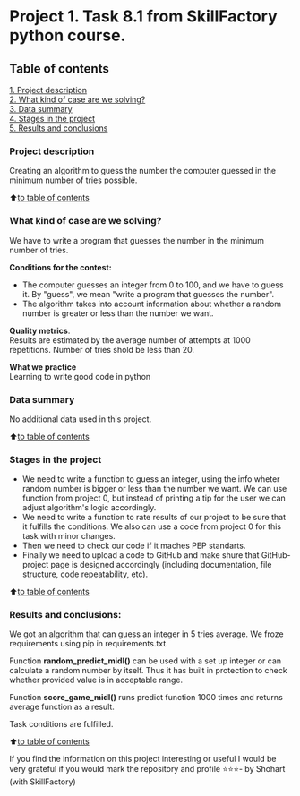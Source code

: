 # Project 1. Task 8.1 from SkillFactory python course.

## Table of contents

[1. Project description](README.md#Project-description)  
[2. What kind of case are we solving?](README.md#What-kind-of-case-are-we-solving)  
[3. Data summary](README.md#Data-summary)  
[4. Stages in the project](README.md#Stages-in-the-project)  
[5. Results and conclusions](README.md#Results-and-conclusions)

### Project description

Creating an algorithm to guess the number the computer guessed in the minimum number of tries possible.

:arrow_up:[to table of contents](README.md#Table-of-contents)

### What kind of case are we solving?

We have to write a program that guesses the number in the minimum number of tries.

**Conditions for the contest:**

- The computer guesses an integer from 0 to 100, and we have to guess it. By "guess", we mean "write a program that guesses the number".
- The algorithm takes into account information about whether a random number is greater or less than the number we want.

**Quality metrics**.  
Results are estimated by the average number of attempts at 1000 repetitions. Number of tries shold be less than 20.

**What we practice**  
Learning to write good code in python

### Data summary

No additional data used in this project.

:arrow_up:[to table of contents](README.md#Table-of-contents)

### Stages in the project

- We need to write a function to guess an integer, using the info wheter random number is bigger or less than the number we want. We can use function from project 0, but instead of printing a tip for the user we can adjust algorithm's logic accordingly.
- We need to write a function to rate results of our project to be sure that it fulfills the conditions. We also can use a code from project 0 for this task with minor changes.
- Then we need to check our code if it maches PEP standarts.
- Finally we need to upload a code to GitHub and make shure that GitHub-project page is designed accordingly (including documentation, file structure, code repeatability, etc).

:arrow_up:[to table of contents](README.md#Table-of-contents)

### Results and conclusions:

We got an algorithm that can guess an integer in 5 tries average. We froze requirements using pip in requirements.txt.

Function **random_predict_midl()** can be used with a set up integer or can calculate a random number by itself. Thus it has built in protection to check whether provided value is in acceptable range.

Function **score_game_midl()** runs predict function 1000 times and returns average function as a result.

Task conditions are fulfilled.

:arrow_up:[to table of contents](README.md#Table-of-contents)

If you find the information on this project interesting or useful I would be very grateful if you would mark the repository and profile ⭐️⭐️⭐️- by Shohart (with SkillFactory)
